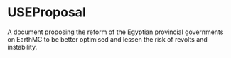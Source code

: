 # USEProposal
A document proposing the reform of the Egyptian provincial governments on EarthMC to be better optimised and lessen the risk of revolts and instability.
